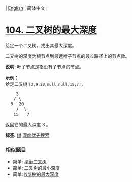 | [English](README_EN.md) | 简体中文 |

# [104. 二叉树的最大深度](https://leetcode-cn.com/problems/maximum-depth-of-binary-tree)
<p>给定一个二叉树，找出其最大深度。</p>

<p>二叉树的深度为根节点到最远叶子节点的最长路径上的节点数。</p>

<p><strong>说明:</strong>&nbsp;叶子节点是指没有子节点的节点。</p>

<p><strong>示例：</strong><br>
给定二叉树 <code>[3,9,20,null,null,15,7]</code>，</p>

<pre>    3
   / \
  9  20
    /  \
   15   7</pre>

<p>返回它的最大深度&nbsp;3 。</p>

**标签:**  [树](https://leetcode-cn.com/tag/tree) [深度优先搜索](https://leetcode-cn.com/tag/depth-first-search) 
 ### 相似题目
- 简单:	[平衡二叉树](https://leetcode-cn.com/problems/balanced-binary-tree) 
- 简单:	[二叉树的最小深度](https://leetcode-cn.com/problems/minimum-depth-of-binary-tree) 
- 简单:	[N叉树的最大深度](https://leetcode-cn.com/problems/maximum-depth-of-n-ary-tree) 
